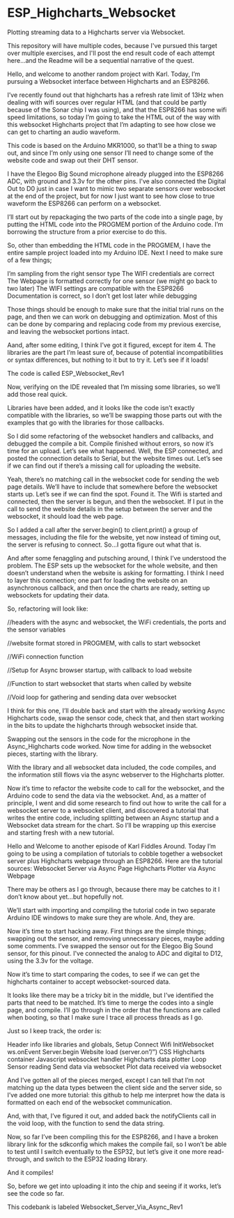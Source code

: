 # ESP_Highcharts_Websocket
Plotting streaming data to a Highcharts server via Websocket.

This repository will have multiple codes, because I've pursued this target over multiple exercises, and I'll post the end result code of each attempt here...and the Readme will be a sequential narrative of the quest. 

Hello, and welcome to another random project with Karl. 
Today, I’m pursuing a Websocket interface between Highcharts and an ESP8266. 

I’ve recently found out that highcharts has a refresh rate limit of 13Hz when dealing with wifi sources over regular HTML (and that could be partly because of the Sonar chip I was using), and that the ESP8266 has some wifi speed limitations, so today I’m going to take the HTML out of the way with this websocket Highcharts project that I’m adapting to see how close we can get to charting an audio waveform. 

This code is based on the Arduino MKR1000, so that’ll be a thing to swap out, and since I’m only using one sensor I’ll need to change some of the website code and swap out their DHT sensor. 

I have the Elegoo Big Sound microphone already plugged into the ESP8266 ADC, with ground and 3.3v for the other pins. I’ve also connected the Digital Out to D0 just in case I want to mimic two separate sensors over websocket at the end of the project, but for now I just want to see how close to true waveform the ESP8266 can perform on a websocket. 

I’ll start out by repackaging the two parts of the code into a single page, by putting the HTML code into the PROGMEM portion of the Arduino code. I’m borrowing the structure from a prior exercise to do this. 

So, other than embedding the HTML code in the PROGMEM, I have the entire sample project loaded into my Arduino IDE. Next I need to make sure of a few things;

I’m sampling from the right sensor type
The WIFI credentials are correct
The Webpage is formatted correctly for one sensor (we might go back to two later)
The WIFI settings are compatible with the ESP8266
Documentation is correct, so I don’t get lost later while debugging

Those things should be enough to make sure that the initial trial runs on the page, and then we can work on debugging and optimization. Most of this can be done by comparing and replacing code from my previous exercise, and leaving the websocket portions intact. 

Aand, after some editing, I think I’ve got it figured, except for item 4. The libraries are the part I’m least sure of, because of potential incompatibilities or syntax differences, but nothing to it but to try it. Let’s see if it loads!

The code is called ESP_Websocket_Rev1

Now, verifying on the IDE revealed that I’m missing some libraries, so we’ll add those real quick.

Libraries have been added, and it looks like the code isn’t exactly compatible with the libraries, so we’ll be swapping those parts out with the examples that go with the libraries for those callbacks. 

So I did some refactoring of the websocket handlers and callbacks, and debugged the compile a bit. Compile finished without errors, so now it’s time for an upload. Let’s see what happened. Well, the ESP connected, and posted the connection details to Serial, but the website times out. Let’s see if we can find out if there’s a missing call for uploading the website.

Yeah, there’s no matching call in the websocket code for sending the web page details. We’ll have to include that somewhere before the websocket starts up. Let’s see if we can find the spot. Found it. The Wifi is started and connected, then the server is begun, and then the websocket. If I put in the call to send the website details in the setup between the server and the websocket, it should load the web page. 

So I added a call after the server.begin() to client.print() a group of messages, including the file for the website, yet now instead of timing out, the server is refusing to connect. So…I gotta figure out what that is. 

And after some fenaggling and putsching around, I think I’ve understood the problem. The ESP sets up the websocket for the whole website, and then doesn’t understand when the website is asking for formatting. I think I need to layer this connection; one part for loading the website on an asynchronous callback, and then once the charts are ready, setting up websockets for updating their data. 

So, refactoring will look like:

//headers with the async and websocket, the WiFi credentials, the ports and the sensor variables

//website format stored in PROGMEM, with calls to start websocket

//WiFi connection function

//Setup for Async browser startup, with callback to load website

//Function to start websocket that starts when called by website

//Void loop for gathering and sending data over websocket

I think for this one, I’ll double back and start with the already working Async Highcharts code, swap the sensor code, check that, and then start working in the bits to update the highcharts through websocket inside that. 

Swapping out the sensors in the code for the microphone in the Async_Highcharts code worked. Now time for adding in the websocket pieces, starting with the library.

With the library and all websocket data included, the code compiles, and the information still flows via the async webserver to the Highcharts plotter. 

Now it’s time to refactor the website code to call for the websocket, and the Arduino code to send the data via the websocket. And, as a matter of principle, I went and did some research to find out how to write the call for a websocket server to a websocket client, and discovered a tutorial that writes the entire code, including splitting between an Async startup and a Websocket data stream for the chart. So I’ll be wrapping up this exercise and starting fresh with a new tutorial. 


Hello and Welcome to another episode of Karl Fiddles Around. Today I’m going to be using a compilation of tutorials to cobble together a websocket server plus Highcharts webpage through an ESP8266. Here are the tutorial sources: 
Websocket Server via Async Page
Highcharts Plotter via Async Webpage

There may be others as I go through, because there may be catches to it I don’t know about yet…but hopefully not. 

We’ll start with importing and compiling the tutorial code in two separate Arduino IDE windows to make sure they are whole. And, they are. 

Now it’s time to start hacking away. First things are the simple things; swapping out the sensor, and removing unnecessary pieces, maybe adding some comments. I’ve swapped the sensor out for the Elegoo Big Sound sensor, for this pinout. I've connected the analog to ADC and digital to D12, using the 3.3v for the voltage. 

Now it’s time to start comparing the codes, to see if we can get the highcharts container to accept websocket-sourced data. 

It looks like there may be a tricky bit in the middle, but I’ve identified the parts that need to be matched. It’s time to merge the codes into a single page, and compile. I’ll go through in the order that the functions are called when booting, so that I make sure I trace all process threads as I go. 

Just so I keep track, the order is:


Header info like libraries and globals, 
Setup 
	Connect Wifi
InitWebsocket
	ws.onEvent
Server.begin
Website load (server.on”/”)
	CSS
	Highcharts container
	Javascript websocket handler
		Highcharts data plotter
Loop
	Sensor reading
	Send data via websocket
	Plot data received via websocket


And I’ve gotten all of the pieces merged, except I can tell that I’m not matching up the data types between the client side and the server side, so I’ve added one more tutorial: this github to help me interpret how the data is formatted on each end of the websocket communication. 

And, with that, I’ve figured it out, and added back the notifyClients call in the void loop, with the function to send the data string. 

Now, so far I’ve been compiling this for the ESP8266, and I have a broken library link for the sdkconfig which makes the compile fail, so I won’t be able to test until I switch eventually to the ESP32, but let’s give it one more read-through, and switch to the ESP32 loading library. 

And it compiles! 

So, before we get into uploading it into the chip and seeing if it works, let’s see the code so far. 

This codebank is labeled Websocket_Server_Via_Async_Rev1

